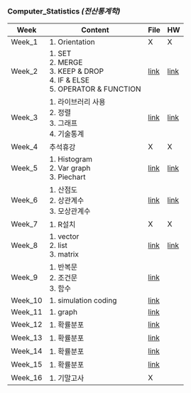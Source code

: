 ### Computer_Statistics *(전산통계학)*

| Week | Content | File | HW |
| - | - | - | - |
| Week_1 | 1. Orientation | X | X |
| Week_2 | 1. SET <br> 2. MERGE <br> 3. KEEP & DROP<br> 4. IF & ELSE <br> 5. OPERATOR & FUNCTION | [link](https://github.com/nickjw0205/semester2_2/tree/master/Computer_Statistics/Week_2) | [link](https://github.com/nickjw0205/semester2_2/tree/master/Computer_Statistics/Week_2) |
| Week_3 | 1. 라이브러리 사용 <br> 2. 정렬 <br> 3. 그래프 <br> 4. 기술통계 | [link](https://github.com/nickjw0205/semester2_2/tree/master/Computer_Statistics/Week_3) | [link](https://github.com/nickjw0205/semester2_2/tree/master/Computer_Statistics/Week_3/%5B3%EC%A3%BC%EC%B0%A8%5D%ED%86%B5%EA%B3%84%ED%95%99%EC%8B%A4%EC%8A%B5) |
| Week_4 | 추석휴강 | X | X |
| Week_5 | 1. Histogram <br> 2. Var graph <br> 3. Piechart | [link](https://github.com/nickjw0205/semester2_2/tree/master/Computer_Statistics/Week_5) | [link](https://github.com/nickjw0205/semester2_2/tree/master/Computer_Statistics/Week_5/%5B4%EC%A3%BC%EC%B0%A8%5D%ED%86%B5%EA%B3%84%ED%95%99%EC%8B%A4%EC%8A%B5) |
| Week_6 | 1. 산점도 <br> 2. 상관계수 <br> 3. 모상관계수| [link](https://github.com/nickjw0205/semester2_2/tree/master/Computer_Statistics/Week_6) | [link]() |
| Week_7 | 1. R설치 | X | X |
| Week_8 | 1. vector <br> 2. list <br> 3. matrix | [link](https://github.com/nickjw0205/semester2_2/tree/master/Computer_Statistics/Week_8)  | [link]() |
| Week_9 | 1. 반복문 <br> 2. 조건문  <br> 3. 함수 | [link](https://github.com/nickjw0205/semester2_2/tree/master/Computer_Statistics/Week_9)  | |
| Week_10 | 1. simulation coding | [link](https://github.com/nickjw0205/semester2_2/tree/master/Computer_Statistics/Week_10)  | |
| Week_11 | 1. graph | [link](https://github.com/nickjw0205/semester2_2/tree/master/Computer_Statistics/Week_11) | |
| Week_12 | 1. 확률분포 | [link](https://github.com/nickjw0205/semester2_2/tree/master/Computer_Statistics/Week_12) | |
| Week_13 | 1. 확률분포 | [link](https://github.com/nickjw0205/semester2_2/tree/master/Computer_Statistics/Week_13) | |
| Week_14 | 1. 확률분포 | [link](https://github.com/nickjw0205/semester2_2/tree/master/Computer_Statistics/Week_14) | |
| Week_15 | 1. 확률분포 | [link](https://github.com/nickjw0205/semester2_2/tree/master/Computer_Statistics/Week_15) | |
| Week_16 | 1. 기말고사 | X | |
